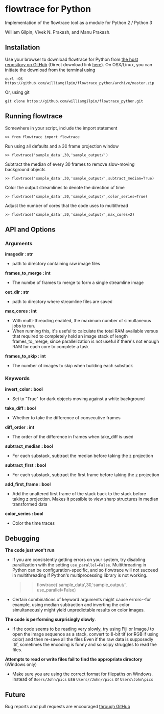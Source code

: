 # flowtrace for Python

Implementation of the flowtrace tool as a module for Python 2 / Python 3

William Gilpin, Vivek N. Prakash, and Manu Prakash.

## Installation

Use your browser to download flowtrace for Python from [the host repository on GitHub](https://github.com/williamgilpin/flowtrace_python) (Direct download link [here](https://github.com/williamgilpin/flowtrace_python/archive/master.zip)). On OSX/Linux, you can initiate the download from the terminal using

	curl -OS https://github.com/williamgilpin/flowtrace_python/archive/master.zip

Or, using git

	git clone https://github.com/williamgilpin/flowtrace_python.git

## Running flowtrace

Somewhere in your script, include the import statement

	>> from flowtrace import flowtrace

Run using all defaults and a 30 frame projection window

	>> flowtrace('sample_data',30,'sample_output/')

Subtract the median of every 30 frames to remove slow-moving background objects

	>> flowtrace('sample_data',30,'sample_output/',subtract_median=True)

Color the output streamlines to denote the direction of time

	>> flowtrace('sample_data',30,'sample_output/',color_series=True)

Adjust the number of cores that the code uses to multithread

	>> flowtrace('sample_data',30,'sample_output/',max_cores=2)



## API and Options

### Arguments

**imagedir : str**
+ path to directory containing raw image files
        
**frames_to_merge : int**
+ The numbe of frames to merge to form a single streamline image
    
**out_dir : str**
+ path to directory where streamline files are saved
        
**max_cores : int**
+ With multi-threading enabled, the maximum number of simultaneous jobs to run. 
+ When running this, it's useful to calculate the total RAM available versus that required to completely hold an image stack of length frames_to_merge, since parallelization is not useful if there's not enough RAM for each core to complete a task

**frames_to_skip : int**
+ The number of images to skip when building each substack

### Keywords

**invert_color : bool**
+ Set to "True" for dark objects moving against a white background

**take_diff : bool**
+ Whether to take the difference of consecutive frames
    
**diff_order : int**
+ The order of the difference in frames when take_diff is used

**subtract_median : bool**
+ For each substack, subtract the median before taking the z projection

**subtract_first : bool**
+ For each substack, subtract the first frame before taking the z projection

**add_first_frame : bool**
+ Add the unaltered first frame of the stack back to the stack before taking z projection. Makes it possible to view sharp structures in median transformed data

**color_series : bool**
+ Color the time traces


## Debugging

**The code just won't run**
+ If you are consistently getting errors on your system, try disabling parallization with the setting `use_parallel=False`. Multithreading in Python can be configuration-specific, and so flowtrace will not succeed in multithreading if Python's multiprocessing library is not working.

	>> flowtrace('sample_data',30,'sample_output/', use_parallel=False)

+ Certain combinations of keyword arguments might cause errors--for example, using median subtraction and inverting the color simultaneously might yield unpredictable results on color images.

**The code is performing surprisingly slowly**. 
+ If the code seems to be reading very slowly, try using Fiji or ImageJ to open the image sequence as a stack, convert to 8-bit tif (or RGB if using color) and then re-save all the files Even if the raw data is supposedly .tif, sometimes the encoding is funny and so scipy struggles to read the files.

**Attempts to read or write files fail to find the appropriate directory** (Windows only)
+ Make sure you are using the correct format for filepaths on Windows. Instead of `Users/John/pics` use `Users//John//pics` or `Users\John\pics`


## Future

Bug reports and pull requests are encouraged [through GitHub](https://github.com/williamgilpin/flowtrace_python)


<script>
  (function(i,s,o,g,r,a,m){i['GoogleAnalyticsObject']=r;i[r]=i[r]||function(){
  (i[r].q=i[r].q||[]).push(arguments)},i[r].l=1*new Date();a=s.createElement(o),
  m=s.getElementsByTagName(o)[0];a.async=1;a.src=g;m.parentNode.insertBefore(a,m)
  })(window,document,'script','//www.google-analytics.com/analytics.js','ga');

  ga('create', 'UA-52823035-4', 'auto');
  ga('send', 'pageview');

</script>
